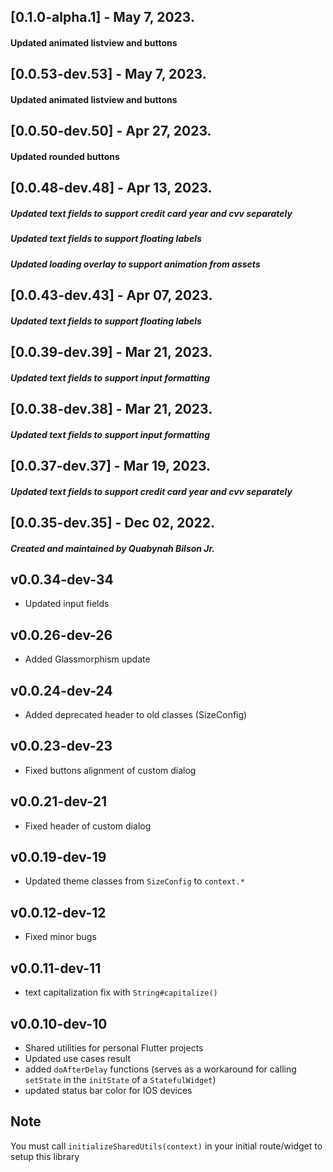 ## [0.1.0-alpha.1] - May 7, 2023.

#### Updated animated listview and buttons

## [0.0.53-dev.53] - May 7, 2023.

#### Updated animated listview and buttons

## [0.0.50-dev.50] - Apr 27, 2023.

#### Updated rounded buttons

## [0.0.48-dev.48] - Apr 13, 2023.

##### Updated text fields to support credit card year and cvv separately

##### Updated text fields to support floating labels

##### Updated loading overlay to support animation from assets

## [0.0.43-dev.43] - Apr 07, 2023.

##### Updated text fields to support floating labels

## [0.0.39-dev.39] - Mar 21, 2023.

##### Updated text fields to support input formatting

## [0.0.38-dev.38] - Mar 21, 2023.

##### Updated text fields to support input formatting

## [0.0.37-dev.37] - Mar 19, 2023.

##### Updated text fields to support credit card year and cvv separately

## [0.0.35-dev.35] - Dec 02, 2022.

##### Created and maintained by <strong>Quabynah Bilson Jr.</strong>

## v0.0.34-dev-34

- Updated input fields

## v0.0.26-dev-26

- Added Glassmorphism update

## v0.0.24-dev-24

- Added deprecated header to old classes (SizeConfig)

## v0.0.23-dev-23

- Fixed buttons alignment of custom dialog

## v0.0.21-dev-21

- Fixed header of custom dialog

## v0.0.19-dev-19

- Updated theme classes from `SizeConfig` to `context.*`

## v0.0.12-dev-12

- Fixed minor bugs

## v0.0.11-dev-11

- text capitalization fix with `String#capitalize()`

## v0.0.10-dev-10

- Shared utilities for personal Flutter projects
- Updated use cases result
- added `doAfterDelay` functions (serves as a workaround for calling `setState` in the `initState` of
  a `StatefulWidget`)
- updated status bar color for IOS devices

## Note

You must call `initializeSharedUtils(context)` in your initial route/widget to setup this library
